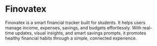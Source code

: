 # Finovatex
Finovatex is a smart financial tracker built for students. It helps users manage income, expenses, savings, and budgets effortlessly. With real-time updates, visual insights, and smart savings prompts, it promotes healthy financial habits through a simple, connected experience.
